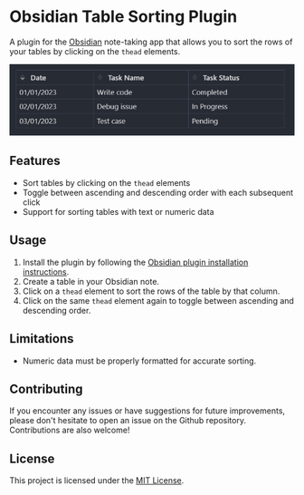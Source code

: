 # Obsidian Table Sorting Plugin

A plugin for the [Obsidian](https://obsidian.md) note-taking app that allows you to sort the rows of your tables by clicking on the `thead` elements.

![Obsidian Table Sorting Enabled](attachments/table_showcase.png)

## Features
- Sort tables by clicking on the `thead` elements
- Toggle between ascending and descending order with each subsequent click
- Support for sorting tables with text or numeric data

## Usage
1.  Install the plugin by following the [Obsidian plugin installation instructions](https://docs.obsidian.md/plugins/managing-plugins#installing-a-plugin).
2.  Create a table in your Obsidian note.
3.  Click on a `thead` element to sort the rows of the table by that column.
4.  Click on the same `thead` element again to toggle between ascending and descending order.

## Limitations

- Numeric data must be properly formatted for accurate sorting.

## Contributing

If you encounter any issues or have suggestions for future improvements, please don't hesitate to open an issue on the Github repository. Contributions are also welcome!

## License

This project is licensed under the [MIT License](LICENSE).